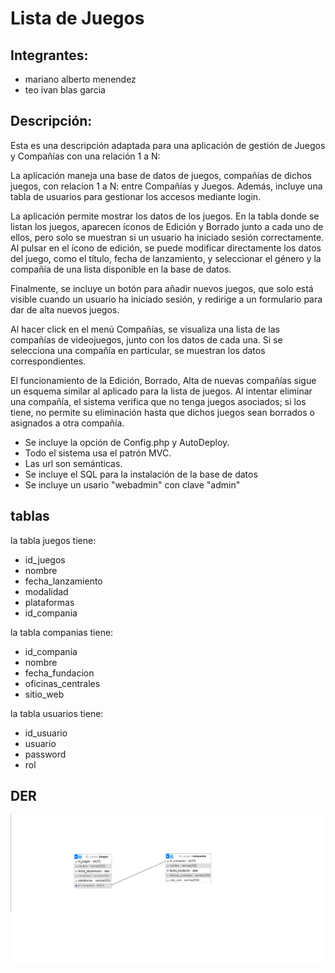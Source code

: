 # Lista de Juegos

## Integrantes:
* mariano alberto menendez
* teo ivan blas garcia


## Descripción:
Esta es una descripción adaptada para una aplicación de gestión de Juegos y Compañías con una relación 1 a N:

La aplicación maneja una base de datos de juegos, compañías de dichos juegos, con relacion 1 a N: entre Compañías y Juegos. Además, incluye una tabla de usuarios para gestionar los accesos mediante login.

La aplicación permite mostrar los datos de los juegos. En la tabla donde se listan los juegos, aparecen íconos de Edición y Borrado junto a cada uno de ellos, pero solo se muestran si un usuario ha iniciado sesión correctamente. Al pulsar en el ícono de edición, se puede modificar directamente los datos del juego, como el título, fecha de lanzamiento, y seleccionar el género y la compañía de una lista disponible en la base de datos.

Finalmente, se incluye un botón para añadir nuevos juegos, que solo está visible cuando un usuario ha iniciado sesión, y redirige a un formulario para dar de alta nuevos juegos.

Al hacer click en el menú Compañías, se visualiza una lista de las compañías de videojuegos, junto con los datos de cada una. Si se selecciona una compañía en particular, se muestran los datos correspondientes.

El funcionamiento de la Edición, Borrado, Alta de nuevas compañías sigue un esquema similar al aplicado para la lista de juegos. Al intentar eliminar una compañía, el sistema verifica que no tenga juegos asociados; si los tiene, no permite su eliminación hasta que dichos juegos sean borrados o asignados a otra compañía.

* Se incluye la opción de Config.php y AutoDeploy.
* Todo el sistema usa el patrón MVC.
* Las url son semánticas.
* Se incluye el SQL para la instalación de la base de datos
* Se incluye un usario "webadmin" con clave "admin"

## tablas

la tabla juegos tiene:
* id_juegos
* nombre
* fecha_lanzamiento
* modalidad
* plataformas
* id_compania

la tabla companias tiene:
* id_compania
* nombre
* fecha_fundacion
* oficinas_centrales
* sitio_web

la tabla usuarios tiene:
* id_usuario
* usuario
* password
* rol

## DER
![Diagrama Entidad Relacion](/db_juegos.png)